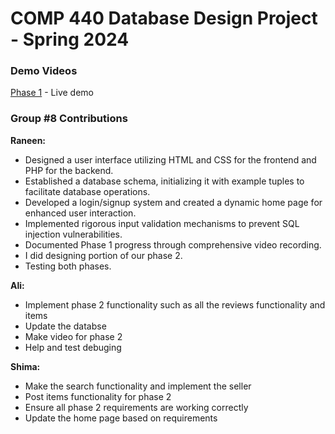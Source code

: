 # COMP 440 Database Design Project - Spring 2024

### Demo Videos
[Phase 1](https://www.youtube.com/watch?v=AJ_xxH46lUY) - Live demo


###  Group #8 Contributions

**Raneen:**
- Designed a user interface utilizing HTML and CSS for the frontend and PHP for the backend.
- Established a database schema, initializing it with example tuples to facilitate database operations.
- Developed a login/signup system and created a dynamic home page for enhanced user interaction.
- Implemented rigorous input validation mechanisms to prevent SQL injection vulnerabilities.
- Documented Phase 1 progress through comprehensive video recording.
- I did designing portion of our phase 2.
- Testing both phases.

**Ali:**
- Implement phase 2 functionality such as all the reviews functionality and items
- Update the databse 
- Make video for phase 2
- Help and test debuging

**Shima:**
- Make the search functionality and implement the seller
- Post items functionality for phase 2 
- Ensure all phase 2 requirements are working correctly
- Update the home page based on requirements
